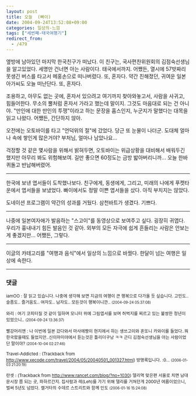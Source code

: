 ```yaml
---
layout: post
title: 오늘  (빠이)
date: 2004-09-24T13:52:08+09:00
categories: 일상의-느낌
tags: ["세번째-태국여행기"]
redirect_from:
  - /479
---
```


옆방에 남아있던 마지막 한국친구가 떠났다. 이 친구는, 국사편찬위원회의 김점숙선생님을 알고있었다. 세명만 건너면 아는 사람이다. 태국에서까지. 어쨌든, 열시에 57밧짜리 못생긴 버스를 타고서 메홍손으로 떠나버렸다. 또, 혼자다. 약간 친해졌던, 귀여운 일본 아가씨도 오늘 떠난단다. 또, 혼자다.

조용하고, 아무도 없는 곳에, 혼자서 있으려고 여기까지 찾아와놓고서, 사람을 사귀고, 힘들어한다. 무소의 뿔처럼 혼자서 가라고 했는데 말이지. 그것도 마음대로 되는 건 아니야. "만인에 대한 만인의 투쟁"이라고 하는 문장을 홉스인지, 누군지가 말했다는 대목을 읽고 나왔다. 어쨌든, 간단하지 않아.

오전에는 오토바이를 타고 "언덕위의 절"에 갔었다. 당근 또 눈물이 나더군. 도대체 얼마나 속에 쌓인게 많은거야? 부처님, 얼마나 남았나요...

걱정할 것 같은 몇사람을 위해서 밝혀두면, 오토바이는 위급상황을 대비해서 배워두긴 했지만 아무리 봐도 위험해보여. 길만 좋으면 60정도는 금방 밟아버리니까... 오늘 한바퀴돌고 반납해버렸어.

---

한국에 보낸 엽서들이 도착했나보다. 친구에게, 동생에게, 그리고, 미래의 나에게 푸켓타운에서 엽서들을 보냈었다. 빠이에서도 정말 이쁜 엽서들을 샀다. 아직 부치지는 않았다.

도네이션 프로그램이 약간의 성과를 거뒀다. 삼천바트가 생겼다. 기쁘다.

---

나중에 일본여자애가 발음하는 "스고이"를 동영상으로 보여주고 싶다. 굉장히 귀엽다. 우리가 흉내내기 힘든 발음인 것 같아. 외부의 모든 자극에 쉽게 흔들리는 사람은 안보는게 좋겠지만... 어쨌든, 그렇다.

---

이글의 카테고리를 "여행과 음식"에서 일상의 느낌으로 바꿨다. 한달이 넘는 여행은 일상에 속한다.

* * *

### 댓글



<!--- cmt:843 --->
<!--- mail: --->
<!--- parent:0 --->

<small>iamOO : 잘 읽고 있습니다. 나중에 생각해 보면 지금의 여행이 큰 행복으로 다가올 듯 싶습니다. 고민도.. 슬픔도.. 즐거움도.. 여자도.. 남자도.. 모든것이 행복이니깐.. <small>(2004-09-24 05:37:08)</small></small>


<!--- cmt:844 --->
<!--- mail: --->
<!--- parent:0 --->

<small>와리 : 여기 코피터질 것 같이 일하며 모니터 위에 그림엽서를 보며 허벅지를 찌르고 있는 불쌍한 청년이 있었으니.. <small>(2004-09-24 13:36:37)</small></small>


<!--- cmt:845 --->
<!--- mail: --->
<!--- parent:0 --->

<small>빨강머리앤 : 나 이번에 일본 갔다와서 마사에짱이 현지에서 하는 생쓰고이와 혼또니 카와이를 들었다..뭐 한국왔을때도 들었지만..신이마미야에서 듣는것은 틀리더구낭 ㅋㅋ 근디 김점숙선생님을 아는 사람이었단 말이야? <small>(2004-10-04 02:27:46)</small></small>


<!--- cmt:846 --->
<!--- mail: --->
<!--- parent:0 --->

<small>Travel-Addicted : <!-- ping:846 ---> (Trackback from <a href='http://www.xecode.com/travel/2004/05/20040501_001327.html'>http://www.xecode.com/travel/2004/05/20040501_001327.html</a>) 방명록입니다. :0... <small>(2006-01-03 21:20:19)</small></small>


<!--- cmt:847 --->
<!--- mail: --->
<!--- parent:0 --->

<small>란셋 : <!-- ping:847 ---> (Trackback from <a href='http://www.rancet.com/blog/?no=1030'>http://www.rancet.com/blog/?no=1030</a>) 델리역 맞은편 서울로 치면 남대문시장 쯤 되는 곳, 파하르간지. 집사람과 레(Leh)를 가기 위해 델리를 거쳐던게 2000년 여름이었으니, 벌써 5년도 넘었다. 캘거타의 수데르 스트리트와 함께 인도 <small>(2006-01-16 15:24:08)</small></small>

